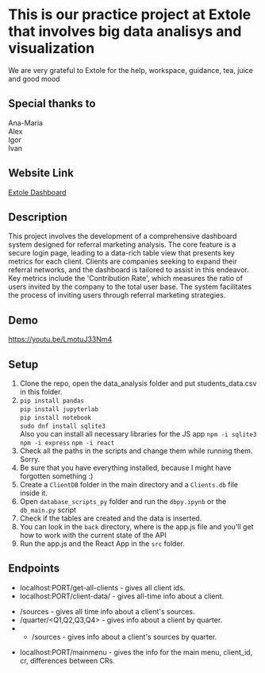 # This is our practice project at Extole that involves big data analisys and visualization
We are very grateful to Extole for the help, workspace, guidance, tea, juice and good mood
## Special thanks to
Ana-Maria\
Alex\
Igor\
Ivan
## Website Link
[Extole Dashboard](sleepy-pond-18261.pktriot.net)
## Description
This project involves the development of a comprehensive dashboard system designed for referral marketing analysis. The core feature is a secure login page, leading to a data-rich table view that presents key metrics for each client. Clients are companies seeking to expand their referral networks, and the dashboard is tailored to assist in this endeavor. Key metrics include the 'Contribution Rate', which measures the ratio of users invited by the company to the total user base. The system facilitates the process of inviting users through referral marketing strategies.
## Demo
https://youtu.be/LmotuJ33Nm4
## Setup
1. Clone the repo, open the data_analysis folder and put students_data.csv in this folder.
2. ```pip install pandas```\
```pip install jupyterlab```\
```pip install notebook```\
```sudo dnf install sqlite3```\
Also you can install all necessary libraries for the JS app
```npm -i sqlite3```
```npm -i express```
```npm -i react```
4. Check all the paths in the scripts and change them while running them. Sorry.
5. Be sure that you have everything installed, because I might have forgotten something :)
6. Create a ```ClientDB``` folder in the main directory and a ```Clients.db``` file inside it.
7. Open ```database_scripts_py``` folder and run the ```dbpy.ipynb``` or the ```db_main.py``` script
8. Check if the tables are created and the data is inserted.
9. You can look in the ```back``` directory, where is the app.js file and you'll get how to work with the current state of the API
10. Run the app.js and the React App in the ```src``` folder.
## Endpoints
* localhost:PORT/get-all-clients - gives all client ids.
* localhost:PORT/client-data/<client-id> - gives all-time info about a client.
+ /sources - gives all time info about a client's sources.
+ /quarter/<Q1,Q2,Q3,Q4> - gives info about a client by quarter.
+ + /sources - gives info about a client's sources by quarter.
* localhost:PORT/mainmenu - gives the info for the main menu, client_id, cr, differences between CRs.


